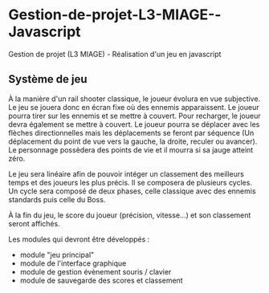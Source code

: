 # Gestion-de-projet-L3-MIAGE--Javascript
Gestion de projet (L3 MIAGE) - Réalisation d'un jeu en javascript

<h2>Système de jeu</h2>

À la manière d'un rail shooter classique, le joueur évolura en vue subjective. Le jeu se jouera donc en écran fixe où des ennemis apparaissent. Le joueur pourra tirer sur les ennemis et se mettre à couvert. Pour recharger, le joueur devra également se mettre à couvert. Le joueur pourra se déplacer avec les flèches directionnelles mais les déplacements se feront par séquence (Un déplacement du point de vue vers la gauche, la droite, reculer ou avancer). Le personnage possèdera des points de vie et il mourra si sa jauge atteint zéro.

Le jeu sera linéaire afin de pouvoir intéger un classement des meilleurs temps et des joueurs les plus précis. Il se composera de plusieurs cycles. Un cycle sera composé de deux phases, celle classique avec des ennemis standards puis celle du Boss.

À la fin du jeu, le score du joueur (précision, vitesse…) et son classement seront affichés.

Les modules qui devront être développés :
- module "jeu principal"
- module de l'interface graphique
- module de gestion évènement souris / clavier
- module de sauvegarde des scores et classement

